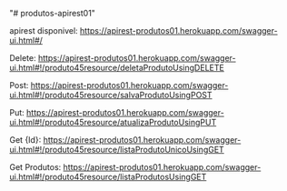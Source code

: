 "# produtos-apirest01" 

apirest disponivel: https://apirest-produtos01.herokuapp.com/swagger-ui.html#/

Delete: https://apirest-produtos01.herokuapp.com/swagger-ui.html#!/produto45resource/deletaProdutoUsingDELETE

Post: https://apirest-produtos01.herokuapp.com/swagger-ui.html#!/produto45resource/salvaProdutoUsingPOST

Put: https://apirest-produtos01.herokuapp.com/swagger-ui.html#!/produto45resource/atualizaProdutoUsingPUT

Get {Id}: https://apirest-produtos01.herokuapp.com/swagger-ui.html#!/produto45resource/listaProdutoUnicoUsingGET

Get Produtos: https://apirest-produtos01.herokuapp.com/swagger-ui.html#!/produto45resource/listaProdutosUsingGET

